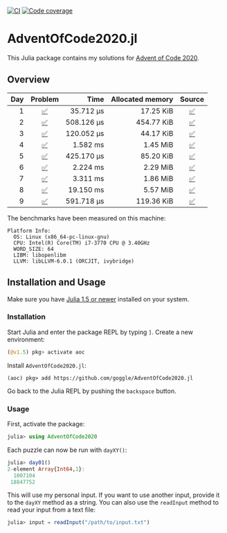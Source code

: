 [![CI](https://github.com/goggle/AdventOfCode2020.jl/workflows/CI/badge.svg)](https://github.com/goggle/AdventOfCode2020.jl/actions?query=workflow%3ACI+branch%3Amaster)
[![Code coverage](https://codecov.io/gh/goggle/AdventOfCode2020.jl/branch/master/graphs/badge.svg?branch=master)](https://codecov.io/github/goggle/AdventOfCode2020.jl?branch=master)

# AdventOfCode2020.jl

This Julia package contains my solutions for [Advent of Code 2020](https://adventofcode.com/2020/).

## Overview

| Day | Problem | Time | Allocated memory | Source |
|----:|:-------:|-----:|-----------------:|:------:|
| 1 | [:white_check_mark:](https://adventofcode.com/2020/day/1) | 35.712 μs | 17.25 KiB | [:white_check_mark:](https://github.com/goggle/AdventOfCode2020.jl/blob/master/src/day01/day01.jl) |
| 2 | [:white_check_mark:](https://adventofcode.com/2020/day/2) | 508.126 μs | 454.77 KiB | [:white_check_mark:](https://github.com/goggle/AdventOfCode2020.jl/blob/master/src/day02/day02.jl) |
| 3 | [:white_check_mark:](https://adventofcode.com/2020/day/3) | 120.052 μs | 44.17 KiB | [:white_check_mark:](https://github.com/goggle/AdventOfCode2020.jl/blob/master/src/day03/day03.jl) |
| 4 | [:white_check_mark:](https://adventofcode.com/2020/day/4) | 1.582 ms | 1.45 MiB | [:white_check_mark:](https://github.com/goggle/AdventOfCode2020.jl/blob/master/src/day04/day04.jl) |
| 5 | [:white_check_mark:](https://adventofcode.com/2020/day/5) | 425.170 μs | 85.20 KiB | [:white_check_mark:](https://github.com/goggle/AdventOfCode2020.jl/blob/master/src/day05/day05.jl) |
| 6 | [:white_check_mark:](https://adventofcode.com/2020/day/6) | 2.224 ms | 2.29 MiB | [:white_check_mark:](https://github.com/goggle/AdventOfCode2020.jl/blob/master/src/day06/day06.jl) |
| 7 | [:white_check_mark:](https://adventofcode.com/2020/day/7) | 3.311 ms | 1.86 MiB | [:white_check_mark:](https://github.com/goggle/AdventOfCode2020.jl/blob/master/src/day07/day07.jl) |
| 8 | [:white_check_mark:](https://adventofcode.com/2020/day/8) | 19.150 ms | 5.57 MiB | [:white_check_mark:](https://github.com/goggle/AdventOfCode2020.jl/blob/master/src/day08/day08.jl) |
| 9 | [:white_check_mark:](https://adventofcode.com/2020/day/9) | 591.718 μs | 119.36 KiB | [:white_check_mark:](https://github.com/goggle/AdventOfCode2020.jl/blob/master/src/day09/day09.jl) |



The benchmarks have been measured on this machine:
```
Platform Info:
  OS: Linux (x86_64-pc-linux-gnu)
  CPU: Intel(R) Core(TM) i7-3770 CPU @ 3.40GHz
  WORD_SIZE: 64
  LIBM: libopenlibm
  LLVM: libLLVM-6.0.1 (ORCJIT, ivybridge)
```


## Installation and Usage

Make sure you have [Julia 1.5 or newer](https://julialang.org/downloads/)
installed on your system.


### Installation

Start Julia and enter the package REPL by typing `]`. Create a new
environment:
```julia
(@v1.5) pkg> activate aoc
```

Install `AdventOfCode2020.jl`:
```
(aoc) pkg> add https://github.com/goggle/AdventOfCode2020.jl
```

Go back to the Julia REPL by pushing the `backspace` button.


### Usage

First, activate the package:
```julia
julia> using AdventOfCode2020
```

Each puzzle can now be run with `dayXY()`:
```julia
julia> day01()
2-element Array{Int64,1}:
  1007104
 18847752
```

This will use my personal input. If you want to use another input, provide it
to the `dayXY` method as a string. You can also use the `readInput` method
to read your input from a text file:
```julia
julia> input = readInput("/path/to/input.txt")
```

